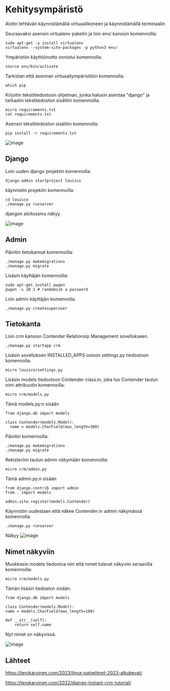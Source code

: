 # Kehitysympäristö

Alotin tehtävän käynnistämällä virtuaalikoneen ja käynnistämällä terminaalin

Seuraavaksi asensin virtualenv paketin ja loin env/ kansion komennoilla:

    sudo apt-get -y install virtualenv
    virtualenv --system-site-packages -p python3 env/

Ympäristön käyttöönotto onnistui komennolla:

    source env/bin/activate
    
Tarkistan että asennan virtuaaliympäristöön komennolla:

    which pip
    
Kirjoitin tekstitiedostoon ohjelman, jonka halusin asentaa "django" ja tarkastin tekstitedoston sisällön komennoilla:
    
    micro requirements.txt 
    cat requirements.txt
    
Asensin tekstitiedoston sisällön komennolla:
    
    pip install -r requirements.txt
    
![image](https://user-images.githubusercontent.com/112497215/221820042-ba093b74-a56a-4360-a180-e64c663f30f0.png)

## Django

Loin uuden django projektin komennolla:

    django-admin startproject louisco

käynnistin projektin komennoilla:

    cd louisco
    ./manage.py runserver


djangon aloitussivu näkyy

![image](https://user-images.githubusercontent.com/112497215/221820743-0ab1dadb-42a9-4199-9662-6c208b971402.png)

## Admin

Päivitin tietokannat komennoilla:

    ./manage.py makemigrations
    ./manage.py migrate
    
Lisäsin käyttäjän komennoilla:
    
    sudo apt-get install pwgen
    pwgen -s 20 1 # randomize a password
    
Loin admin käyttäjän komennolla:
    
    ./manage.py createsuperuser
    
## Tietokanta

Loin crm kansion Contender Relationsip Management sovellukseen.

    ./manage.py startapp crm
    
Lisäsin sovelluksen INSTALLED_APPS osioon settings.py tiedostoon komennolla:
  
    micro louisco/settings.py
    
Lisäsin models tiedostoon Contender class:in, joka luo Contender taulun nimi attribuutin komennoilla:

    micro crm/models.py
    
Tämä models.py:n sisään

    from django.db import models

    class Contender(models.Model):
      name = models.CharField(max_length=300)

Päivitin komennoilla:

    ./manage.py makemigrations
    ./manage.py migrate

Rekisteröin taulun admin näkymään komennoilla:

    micro crm/admin.py

Tämä admin.py:n sisään

    from django.contrib import admin
    from . import models

    admin.site.register(models.Contender)
Käynnistin uudestaan että näkee Contender:in admin näkymässä komennolla:

    ./manage.py runserver

Näkyy
![image](https://user-images.githubusercontent.com/112497215/221820245-3d10b1e6-b4e3-405a-b92b-c4f9c25de591.png)

## Nimet näkyviin

Muokkasin models tiedostoa niin että nimet tulevat näkyviin seraavilla komennoilla:

    micro crm/models.py
    
Tämän lisäsin tiedoston sisään.
    
    from django.db import models
    
    class Contender(models.Model):
    name = models.CharField(max_length=160)

    def __str__(self):
        return self.name

Nyt nimet on näkyvissä.

![image](https://user-images.githubusercontent.com/112497215/221820993-0e06f4e6-fb0b-4aa2-a6d0-09752eaa9731.png)

## Lähteet
https://terokarvinen.com/2023/linux-palvelimet-2023-alkukevat/

https://terokarvinen.com/2022/django-instant-crm-tutorial/

